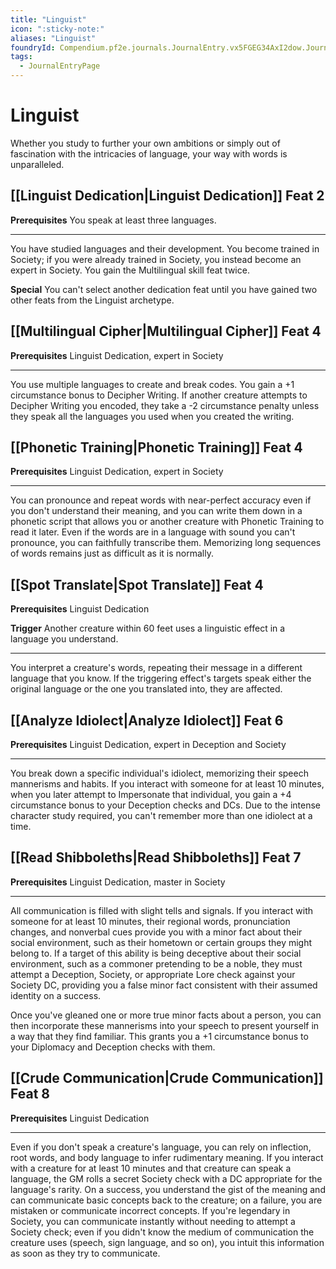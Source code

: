 ```yaml
---
title: "Linguist"
icon: ":sticky-note:"
aliases: "Linguist"
foundryId: Compendium.pf2e.journals.JournalEntry.vx5FGEG34AxI2dow.JournalEntryPage.mtc5frNxUHORGscz
tags:
  - JournalEntryPage
---
```


# Linguist
Whether you study to further your own ambitions or simply out of fascination with the intricacies of language, your way with words is unparalleled.

## [[Linguist Dedication|Linguist Dedication]] Feat 2

**Prerequisites** You speak at least three languages.

* * *

You have studied languages and their development. You become trained in Society; if you were already trained in Society, you instead become an expert in Society. You gain the Multilingual skill feat twice.

**Special** You can't select another dedication feat until you have gained two other feats from the Linguist archetype.

## [[Multilingual Cipher|Multilingual Cipher]] Feat 4

**Prerequisites** Linguist Dedication, expert in Society

* * *

You use multiple languages to create and break codes. You gain a +1 circumstance bonus to Decipher Writing. If another creature attempts to Decipher Writing you encoded, they take a -2 circumstance penalty unless they speak all the languages you used when you created the writing.

## [[Phonetic Training|Phonetic Training]] Feat 4

**Prerequisites** Linguist Dedication, expert in Society

* * *

You can pronounce and repeat words with near-perfect accuracy even if you don't understand their meaning, and you can write them down in a phonetic script that allows you or another creature with Phonetic Training to read it later. Even if the words are in a language with sound you can't pronounce, you can faithfully transcribe them. Memorizing long sequences of words remains just as difficult as it is normally.

## [[Spot Translate|Spot Translate]] Feat 4

**Prerequisites** Linguist Dedication

**Trigger** Another creature within 60 feet uses a linguistic effect in a language you understand.

* * *

You interpret a creature's words, repeating their message in a different language that you know. If the triggering effect's targets speak either the original language or the one you translated into, they are affected.

## [[Analyze Idiolect|Analyze Idiolect]] Feat 6

**Prerequisites** Linguist Dedication, expert in Deception and Society

* * *

You break down a specific individual's idiolect, memorizing their speech mannerisms and habits. If you interact with someone for at least 10 minutes, when you later attempt to Impersonate that individual, you gain a +4 circumstance bonus to your Deception checks and DCs. Due to the intense character study required, you can't remember more than one idiolect at a time.

## [[Read Shibboleths|Read Shibboleths]] Feat 7

**Prerequisites** Linguist Dedication, master in Society

* * *

All communication is filled with slight tells and signals. If you interact with someone for at least 10 minutes, their regional words, pronunciation changes, and nonverbal cues provide you with a minor fact about their social environment, such as their hometown or certain groups they might belong to. If a target of this ability is being deceptive about their social environment, such as a commoner pretending to be a noble, they must attempt a Deception, Society, or appropriate Lore check against your Society DC, providing you a false minor fact consistent with their assumed identity on a success.

Once you've gleaned one or more true minor facts about a person, you can then incorporate these mannerisms into your speech to present yourself in a way that they find familiar. This grants you a +1 circumstance bonus to your Diplomacy and Deception checks with them.

## [[Crude Communication|Crude Communication]] Feat 8

**Prerequisites** Linguist Dedication

* * *

Even if you don't speak a creature's language, you can rely on inflection, root words, and body language to infer rudimentary meaning. If you interact with a creature for at least 10 minutes and that creature can speak a language, the GM rolls a secret Society check with a DC appropriate for the language's rarity. On a success, you understand the gist of the meaning and can communicate basic concepts back to the creature; on a failure, you are mistaken or communicate incorrect concepts. If you're legendary in Society, you can communicate instantly without needing to attempt a Society check; even if you didn't know the medium of communication the creature uses (speech, sign language, and so on), you intuit this information as soon as they try to communicate.